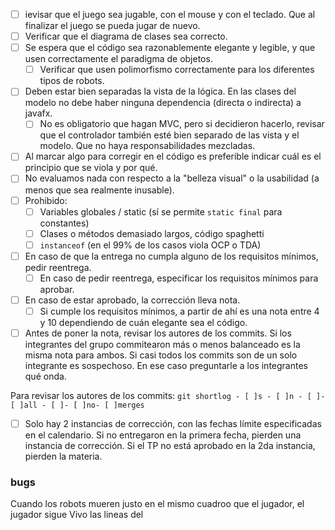 
- [ ]   ievisar que el juego sea jugable, con el mouse y con el teclado. Que al finalizar el juego se pueda jugar de nuevo.
- [ ] Verificar que el diagrama de clases sea correcto.
- [ ] Se espera que el código sea razonablemente elegante y legible, y que usen correctamente el paradigma de objetos.
    - [ ] Verificar que usen polimorfismo correctamente para los diferentes tipos de robots.
- [ ] Deben estar bien separadas la vista de la lógica. En las clases del modelo no debe haber ninguna dependencia (directa o indirecta) a javafx.
    - [ ] No es obligatorio que hagan MVC, pero si decidieron hacerlo, revisar que el controlador también esté bien separado de las vista y el modelo. Que no haya responsabilidades mezcladas.
- [ ] Al marcar algo para corregir en el código es preferible indicar cuál es el principio que se viola y por qué.
- [ ] No evaluamos nada con respecto a la "belleza visual" o la usabilidad (a menos que sea realmente inusable).
- [ ] Prohibido:
    - [ ] Variables globales / static (sí se permite `static final` para constantes)
    - [ ] Clases o métodos demasiado largos, código spaghetti
    - [ ] `instanceof` (en el 99% de los casos viola OCP o TDA)
- [ ] En caso de que la entrega no cumpla alguno de los requisitos mínimos, pedir reentrega.
    - [ ] En caso de pedir reentrega, especificar los requisitos mínimos para aprobar.
- [ ] En caso de estar aprobado, la corrección lleva nota.
    - [ ] Si cumple los requisitos mínimos, a partir de ahí es una nota entre 4 y 10 dependiendo de cuán elegante sea el código.
- [ ] Antes de poner la nota, revisar los autores de los commits. Si los integrantes del grupo commitearon más o menos balanceado es la misma nota para ambos. Si casi todos los commits son de un solo integrante es sospechoso. En ese caso preguntarle a los integrantes qué onda.

Para revisar los autores de los commits: `git shortlog - [ ]s - [ ]n - [ ]- [ ]all - [ ]- [ ]no- [ ]merges`  

- [ ] Solo hay 2 instancias de corrección, con las fechas límite especificadas en el calendario. Si no entregaron en la primera fecha, pierden una instancia de corrección. Si el TP no está aprobado en la 2da instancia, pierden la materia.



### bugs
Cuando los robots mueren justo en el mismo cuadroo que el jugador, el jugador sigue Vivo
las lineas del 